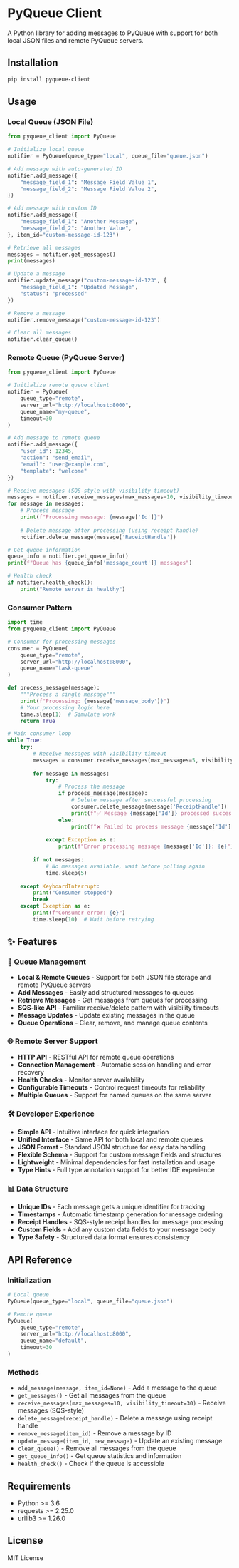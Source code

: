 # PyQueue Client

A Python library for adding messages to PyQueue with support for both local JSON files and remote PyQueue servers.

## Installation

```sh
pip install pyqueue-client
```

## Usage

### Local Queue (JSON File)

```python
from pyqueue_client import PyQueue

# Initialize local queue
notifier = PyQueue(queue_type="local", queue_file="queue.json")

# Add message with auto-generated ID
notifier.add_message({
    "message_field_1": "Message Field Value 1",
    "message_field_2": "Message Field Value 2",
})

# Add message with custom ID
notifier.add_message({
    "message_field_1": "Another Message",
    "message_field_2": "Another Value",
}, item_id="custom-message-id-123")

# Retrieve all messages
messages = notifier.get_messages()
print(messages)

# Update a message
notifier.update_message("custom-message-id-123", {
    "message_field_1": "Updated Message",
    "status": "processed"
})

# Remove a message
notifier.remove_message("custom-message-id-123")

# Clear all messages
notifier.clear_queue()
```

### Remote Queue (PyQueue Server)

```python
from pyqueue_client import PyQueue

# Initialize remote queue client
notifier = PyQueue(
    queue_type="remote",
    server_url="http://localhost:8000",
    queue_name="my-queue",
    timeout=30
)

# Add message to remote queue
notifier.add_message({
    "user_id": 12345,
    "action": "send_email",
    "email": "user@example.com",
    "template": "welcome"
})

# Receive messages (SQS-style with visibility timeout)
messages = notifier.receive_messages(max_messages=10, visibility_timeout=30)
for message in messages:
    # Process message
    print(f"Processing message: {message['Id']}")
    
    # Delete message after processing (using receipt handle)
    notifier.delete_message(message['ReceiptHandle'])

# Get queue information
queue_info = notifier.get_queue_info()
print(f"Queue has {queue_info['message_count']} messages")

# Health check
if notifier.health_check():
    print("Remote server is healthy")
```

### Consumer Pattern

```python
import time
from pyqueue_client import PyQueue

# Consumer for processing messages
consumer = PyQueue(
    queue_type="remote",
    server_url="http://localhost:8000",
    queue_name="task-queue"
)

def process_message(message):
    """Process a single message"""
    print(f"Processing: {message['message_body']}")
    # Your processing logic here
    time.sleep(1)  # Simulate work
    return True

# Main consumer loop
while True:
    try:
        # Receive messages with visibility timeout
        messages = consumer.receive_messages(max_messages=5, visibility_timeout=60)
        
        for message in messages:
            try:
                # Process the message
                if process_message(message):
                    # Delete message after successful processing
                    consumer.delete_message(message['ReceiptHandle'])
                    print(f"✅ Message {message['Id']} processed successfully")
                else:
                    print(f"❌ Failed to process message {message['Id']}")
                    
            except Exception as e:
                print(f"Error processing message {message['Id']}: {e}")
        
        if not messages:
            # No messages available, wait before polling again
            time.sleep(5)
            
    except KeyboardInterrupt:
        print("Consumer stopped")
        break
    except Exception as e:
        print(f"Consumer error: {e}")
        time.sleep(10)  # Wait before retrying
```

## ✨ Features

### 🔄 Queue Management
- **Local & Remote Queues** - Support for both JSON file storage and remote PyQueue servers
- **Add Messages** - Easily add structured messages to queues
- **Retrieve Messages** - Get messages from queues for processing
- **SQS-like API** - Familiar receive/delete pattern with visibility timeouts
- **Message Updates** - Update existing messages in the queue
- **Queue Operations** - Clear, remove, and manage queue contents

### 🌐 Remote Server Support
- **HTTP API** - RESTful API for remote queue operations
- **Connection Management** - Automatic session handling and error recovery
- **Health Checks** - Monitor server availability
- **Configurable Timeouts** - Control request timeouts for reliability
- **Multiple Queues** - Support for named queues on the same server

### 🛠️ Developer Experience
- **Simple API** - Intuitive interface for quick integration
- **Unified Interface** - Same API for both local and remote queues
- **JSON Format** - Standard JSON structure for easy data handling
- **Flexible Schema** - Support for custom message fields and structures
- **Lightweight** - Minimal dependencies for fast installation and usage
- **Type Hints** - Full type annotation support for better IDE experience

### 📊 Data Structure
- **Unique IDs** - Each message gets a unique identifier for tracking
- **Timestamps** - Automatic timestamp generation for message ordering
- **Receipt Handles** - SQS-style receipt handles for message processing
- **Custom Fields** - Add any custom data fields to your message body
- **Type Safety** - Structured data format ensures consistency

## API Reference

### Initialization

```python
# Local queue
PyQueue(queue_type="local", queue_file="queue.json")

# Remote queue
PyQueue(
    queue_type="remote", 
    server_url="http://localhost:8000",
    queue_name="default",
    timeout=30
)
```

### Methods

- `add_message(message, item_id=None)` - Add a message to the queue
- `get_messages()` - Get all messages from the queue
- `receive_messages(max_messages=10, visibility_timeout=30)` - Receive messages (SQS-style)
- `delete_message(receipt_handle)` - Delete a message using receipt handle
- `remove_message(item_id)` - Remove a message by ID
- `update_message(item_id, new_message)` - Update an existing message
- `clear_queue()` - Remove all messages from the queue
- `get_queue_info()` - Get queue statistics and information
- `health_check()` - Check if the queue is accessible

## Requirements

- Python >= 3.6
- requests >= 2.25.0
- urllib3 >= 1.26.0

## License

MIT License
